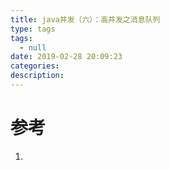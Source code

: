```yaml
---
title: java并发（六）：高并发之消息队列
type: tags
tags:
  - null
date: 2019-02-28 20:09:23
categories:
description:
---
```


# 参考 #
1. 

